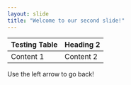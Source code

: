 ```yaml
---
layout: slide
title: "Welcome to our second slide!"
---
```

Testing Table | Heading 2
--------------|-------------
Content 1 | Content 2
Use the left arrow to go back!
